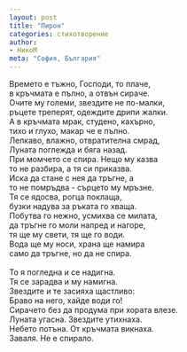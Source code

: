 ```yaml
---
layout: post
title: "Пирон"
categories: стихотворение
author:
- НикоМ
meta: "София, България"
---
```


Времето е тъжно, Господи, то плаче, <br /> 
в кръчмата е пълно, а отвън сираче. <br />
Очите му големи, звездите не по-малки, <br />
ръцете треперят, одеждите дрипи жалки. <br />
А в кръчмата мрак, студено, кахърно, <br />
тихо и глухо, макар че е пълно. <br />
Лепкаво, влажно, отвратителна смрад, <br />
Луната поглежда и бяга назад. <br />
При момчето се спира. Нещо му казва <br />
то не разбира, а тя си приказва. <br />
Иска да стане с нея да тръгне, а <br />
то не помръдва - сърцето му мръзне. <br />
Тя се ядосва, рогца поклаща, <br />
бузки надува за ръката го хваща. <br />
Побутва го нежно, усмихва се милата, <br />
да тръгне го моли напред и нагоре, <br />
тя ще му свети, тя ще го води. <br />
Вода ще му носи, храна ще намира <br />
само да тръгне, но да не спира. <br />
<br />
То я погледна и се надигна. <br />
Тя се зарадва и му намигна. <br />
Звездите и те засияха щастливо: <br />
Браво на него, хайде води го! <br />
Сирачето без да продума при хората влезе. <br />
Луната угасна. Звездите утихнаха. <br />
Небето потъна. От кръчмата викнаха. <br />
Заваля. Не е спирало. <br />
